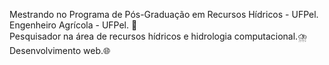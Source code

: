 Mestrando no Programa de Pós-Graduação em Recursos Hídricos - UFPel.<br>
Engenheiro Agrícola - UFPel. 🌿<br>
Pesquisador na área de recursos hídricos e hidrologia computacional.⛈️<br>
Desenvolvimento web.🌐<br>
